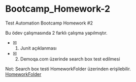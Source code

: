# Bootcamp_Homework-2
Test Automation Bootcamp Homework #2

Bu ödev çalışmasında 2 farklı çalışma yapılmıştır.

- [x] 1) Junit açıklanması
- [x] 2) Demoqa.com üzerinde search box test edilmesi 

Not: Search box testi HomeworkFolder üzerinden erişilebilir.
<br>[HomeworkFolder](HomeworkFolder)
